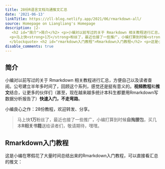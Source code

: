 ```yaml
---
title: 28份R语言文档沟通推文汇总
date: '2021-06-13'
linkTitle: https://zll-blog.netlify.app/2021/06/rmarkdown-all/
source: Homepage on Liangliang's Homepage
description: |2-
   <h2 id="简介">简介</h2> <p>小编对以前写过的关于 Rmarkdown 相关教程进行汇总，方便自己以及读者查阅。公号建立半年多时间了，回顾这个系列，感觉还是挺有意义的。<strong>视频教程</strong>和<strong>推文</strong>结合，让更多的伙伴们（甚至，现在越来越多统计本科生都要用Rmarkdown写数据分析报告了）<strong>快速入门，不走弯路</strong>。</p> <p>小编良心之作：28份教程，欢迎转发、分享。</p> <blockquote>
  <p>马上快<strong>1万</strong>粉丝了，最近也接了一些推广，小编打算到时候<strong>自掏腰包</strong>，买几本<strong>R相关书籍</strong>送给读者们，敬请期待，嘿嘿。</p>
  </blockquote> <h2 id="rmarkdown入门教程">Rmarkdown入门教程</h2> <p>这是小编在寒假花了大量时间总结出来的Rmarkdown入门教程，可以直接看汇总的推文：</p> <p><a href="http://mp.weixin.qq.com/s?__biz=MzI1NjUwMjQxMQ==&amp ...
disable_comments: true
---
```

 <h2 id="简介">简介</h2> <p>小编对以前写过的关于 Rmarkdown 相关教程进行汇总，方便自己以及读者查阅。公号建立半年多时间了，回顾这个系列，感觉还是挺有意义的。<strong>视频教程</strong>和<strong>推文</strong>结合，让更多的伙伴们（甚至，现在越来越多统计本科生都要用Rmarkdown写数据分析报告了）<strong>快速入门，不走弯路</strong>。</p> <p>小编良心之作：28份教程，欢迎转发、分享。</p> <blockquote>
<p>马上快<strong>1万</strong>粉丝了，最近也接了一些推广，小编打算到时候<strong>自掏腰包</strong>，买几本<strong>R相关书籍</strong>送给读者们，敬请期待，嘿嘿。</p>
</blockquote> <h2 id="rmarkdown入门教程">Rmarkdown入门教程</h2> <p>这是小编在寒假花了大量时间总结出来的Rmarkdown入门教程，可以直接看汇总的推文：</p> <p><a href="http://mp.weixin.qq.com/s?__biz=MzI1NjUwMjQxMQ==&amp ...